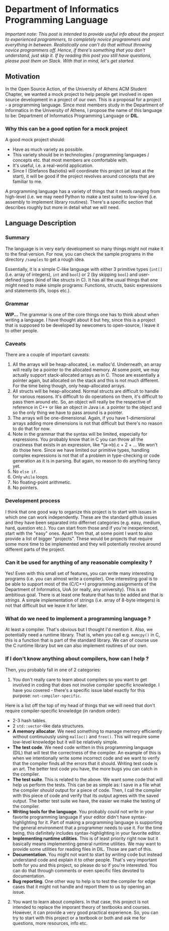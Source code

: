 # Department of Informatics Programming  Language

_Important note: This post is intended to provide useful info about the project to experienced programmers, to completely novice programmers and everything in between.
Realistically one can't do that without throwing novice programmers off.
Hence, if there's something that you don't understand, just skip it. If by reading this post you still have questions, please post them on Slack. With that in mind, let's get started._

## Motivation
In the Open Source Action, of the University of Athens ACM Student Chapter, we wanted
a mock project to help people get involved in open source development in a project of our own.
This is a proposal for a project - a programming language. Since most members study in the Department of Informatics in the University of Athens, I propose the name of this language to be: Department of Informatics Programming Language or **DIL**.

### Why this can be a good option for a mock project
A good mock project should:
- Have as much variety as possible.
- This variety should be in technologies / programming languages / concepts etc. that most
   members are comfortable with.
- It's useful, i.e. a real-world application.
- Since I (Stefanos Baziotis) will coordinate this project (at least at the start), it will be good if the project revolves around concepts that are familiar to me.

A programming language has a variety of things that it needs ranging from high-level (i.e. we may need Python to make a test suite) to low-level (i.e. assembly to implement library routines). There's a specific section that describes roughly but more in detail what we will need.

## Language Description

### Summary
The language is in very early development so many things might not make it to the final version. For now, you can check the sample programs in the
directory `/samples` to get a rough idea.

Essentially, it is a simple C-like language with either 3 primitive types (`int[]` (i.e. array of integers), `int` and `bool`) or 2 (by skipping `bool`) and user-defined types (kind of like structs in C).
It has all the usual things that one might need to make simple programs: Functions, structs, basic expressions and statements (ifs, loops etc.).

### Grammar
**WIP...**
The grammar is one of the core things one has to think about when writing a language. I have thought about it but hey, since this is a project that is supposed to be developed by newcomers to open-source, I leave
it to other people.

### Caveats
There are a couple of important caveats:
1) All the arrays will be heap-allocated, i.e. malloc'd. Underneath, an array will really be a pointer to the allocated memory. At some point, we may actually support stack-allocated arrays as in C. Those are essentially a pointer again, but allocated on the stack and this is not much different. For the time being though, only heap-allocated arrays.
2) All structs will be heap-allocated. Normal structs are difficult to handle for various reasons. It's difficult to do operations on them, it's difficult to pass them around etc. So, an object will really be the respective of reference in C++ or like an object in Java i.e. a pointer to the object and so the only thing we have to pass around is a pointer.
3) The arrays will be one-dimensional. Again, if you have 1-dimensional arrays adding more dimensions is not that difficult but there's no reason to do that for now.
4) Note in the grammar that the syntax will be limited, especially for expressions.
   You probably know that in C you can throw all the craziness that exists in an expression,
   like *(a->b).c + 2 + ... We won't do those here. Since we have limited our primitive types, handling complex expressions is not that of a problem in type-checking or code generation as it is in parsing. But again, no reason to do anything fancy yet.
5) No `else if`.
6) Only `while` loops.
7) No floating-point arithmetic.
8) No pointers.

### Development process
I think that one good way to organize this project is to start with issues in which one can work independently.
These are the standard github issues and they have been separated into differnet categories (e.g. easy, medium, hard, question etc.).
You can start from those and if you're inexperienced, start with the "easy" ones.
Apart from that, at some point I want to also provide a list of bigger "projects". These would be projects that require some
more time to be implemented and they will potentially revolve around different parts of the project.

### Can it be used for anything of any reasonable complexity ?
Yes! Even with this small set of features, you can write many interesting programs (i.e. you can almost write a compiler). One interesting goal is to be able to support most of the (C/C++) programming assignments of the Department of Informatics, UoA (or really, any university). This is an ambitious goal. There is at least one feature that has to be added and that is _strings_. A simple implementation of strings (i.e. array of 8-byte integers) is not that difficult but we leave it for later.

### What do we need to implement a programming language ?
At least a compiler. That's obvious but I thought I'd mention it. Also, we potentially need a runtime library. That is, when you call e.g. `memcpy()` in C, this is a function that is part of the standard library. We can of course use the C runtime library but we can also implement routines of our own.

### If I don't know anything about compilers, how can I help ?

Then, you probably fall in one of 2 categories:
1) You don't really care to learn about compilers so you want to get involved in coding that does not involve compiler specific knowledge.
I have you covered - there's a specific issue label exactly for this purpose: `not-compiler-specific`.

Here is a list off the top of my head of things that we will need that don't require compiler-specific knowledge (in random order):
- 2-3 hash tables.
- 2 `std::vector`-like data structures.
- **A memory allocator**. We need something to manage memory efficiently without continuously using `malloc()` and `free()`. This will require some low-level knowledge but it will be relatively simple.
- **The test code**. We need code written in this programming language (DIL) that will test the correctness of the compiler. An example of this is when we intentionally write some incorrect code and we want to verify that the compiler finds all the errors that it should. Writing test code is an art. The better test code you have, the more bugs you can catch in the compiler.
- **The test suite**. This is related to the above. We want some code that will help us perform the tests. This can be as simple as: I save in a file what the compiler _should_ output for a piece of code. Then, I call the compiler with this piece of code and verify that its output agrees with the saved output. The better test suite we have, the easier we make the testing of the compiler.
- **Writing tools for the language**. You probably could not write in your favorite programming language if your editor didn't have syntax-highlighting for it. Part of making a programming language is supporting the general environment that a programmer needs to use it. For the time being, this definitely includes syntax-highlighting in your favorite editor.
- **Implementing runtime utilities**. This is of least priority right now but it basically means implementing general runtime utilities. We may want to provide some utilities for reading files in DIL. Those are part of this.
- **Documentation**. You might not want to start by _writing_ code but instead understand code and explain it to other people.
That's very important both for you and this project, so please do so if you're interested. You can do that through comments or
even specific files devoted to documentation.
- **Bug reporting**. One other way to help is to test the compiler for edge cases that it might not handle and report them to us
by opening an issue.

2) You want to learn about compilers. In that case, this project is not intended to replace the imporant theory of textbooks
and courses. However, it can provide a very good practical experience. So, you can try to start with this project or a textbook
or both and ask me for questions, more resources, info etc.
